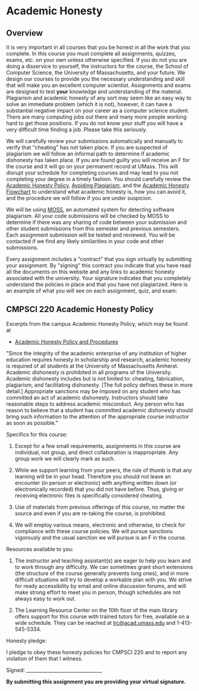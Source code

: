 # Academic Honesty

## Overview

It is very important in all courses that you be honest in all the work that
you complete. In this course you must complete all assignments, quizzes,
exams, etc. on your own unless otherwise specified. If you do not you are
doing a disservice to yourself, the instructors for the course, the School of
Computer Science, the University of Massachusetts, and your future. We design
our courses to provide you the necessary understanding and skill that will
make you an excellent computer scientist. Assignments and exams are designed
to test **your** knowledge and understanding of the material. Plagiarism and
academic honesty of any sort may seem like an easy way to solve an immediate
problem (which it is not), however, it can have a substantial negative impact on
your career as a computer science student. There are many computing jobs out
there and many more people working hard to get those positions. If you do not
know your stuff you will have a very difficult time finding a job. Please take
this seriously.

We will carefully review your submissions automatically and manually to verify
that "cheating" has not taken place. If you are suspected of plagiarism we
will follow an informal path to determine if academic dishonesty has taken
place. If you are found guilty you will receive an F for the course and it
will go on your permanent record at UMass. This will disrupt your schedule for
completing courses and may lead to you not completing your degree in a timely
fashion. You should carefully review the [Academic Honesty Policy][honesty], 
[Avoiding Plagiarism][avoid], and the [Academic Honesty Flowchart][flow] to
understand what academic honesty is, how you can avoid it, and the procedure we
will follow if you are under suspicion. 

We will be using [MOSS], an automated system for detecting software
plagiarism. All your code submissions will be checked by MOSS to determine if
there was any sharing of code between your submission and other student
submissions from this semester and previous semesters. Each assignment
submission will be tested and reviewed. You will be contacted if we find any
likely similarities in your code and other submissions.

Every assignment includes a "contract" that you sign virtually by submitting
your assignment. By "signing" this contract you indicate that you have read all
the documents on this website and any links to academic honesty associated with
the university. Your signature indicates that you completely understand the
policies in place and that you have not plagiarized. Here is an example of what
you will see on each assignment, quiz, and exam:

## CMPSCI 220 Academic Honesty Policy

Excerpts from the campus Academic Honesty Policy, which may be found at

* [Academic Honesty Policy and Procedures][acadhonest]

"Since the integrity of the academic enterprise of any institution of higher
education requires honesty in scholarship and research, academic honesty is
required of all students at the University of Massachusetts Amherst.  Academic
dishonesty is prohibited in all programs of the University. Academic dishonesty
includes but is not limited to: cheating, fabrication, plagiarism, and
facilitating dishonesty. [The full policy defines these in more detail.]
Appropriate sanctions may be imposed on any student who has committed an act of
academic dishonesty. Instructors should take reasonable steps to address
academic misconduct. Any person who has reason to believe that a student has
committed academic dishonesty should bring such information to the attention of
the appropriate course instructor as soon as possible."

Specifics for this course:

1. Except for a few small requirements, assignments in this course are
   individual, not group, and direct collaboration is inappropriate.  Any group
   work we will clearly mark as such.

2. While we support learning from your peers, the rule of thumb is that any
   learning will be in your head.  Therefore you should not leave an encounter
   (in person or electronic) with anything written down (or electronically
   recorded) that you did not have before.  Thus, giving or receiving
   electronic files is specifically considered cheating.

3. Use of materials from previous offerings of this course, no matter the
   source and even if you are re-taking the course, is prohibited.

4. We will employ various means, electronic and otherwise, to check for
   compliance with these course policies.  We will pursue sanctions vigorously
   and the usual sanction we will pursue is an F in the course.

Resources available to you:

1. The instructor and teaching assistant(s) are eager to help you learn and to
   work through any difficulty.  We can sometimes grant short extensions (the
   structure of the course generally prevents long ones), and in more difficult
   situations will try to develop a workable plan with you.  We strive for
   ready accessibility by email and online discussion forums, and will make
   strong effort to meet you in person, though schedules are not always easy to
   work out.

2. The Learning Resource Center on the 10th floor of the main library offers
   support for this course with trained tutors for free, available on a wide
   schedule.  They can be reached at lrc@acad.umass.edu and 1-413-545-5334.

Honesty pledge:

I pledge to obey these honesty policies for CMPSCI 220 and to report any
violation of them that I witness.

Signed:  ________________________________

**By submitting this assignment you are providing your virtual signature.**

[honesty]: http://www.umass.edu/dean_students/downloads/AcademicHonestyPolicy.pdf
[avoid]: http://www.umass.edu/writingprogram/geninfo/plagiarism.html
[flow]: http://www.umass.edu/ombuds/pdf/AHFlowchart.pdf
[moss]: http://theory.stanford.edu/~aiken/moss/
[acadhonest]: http://www.umass.edu/ombuds/honesty.php/
